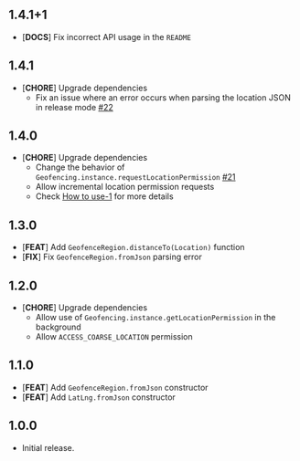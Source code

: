 ## 1.4.1+1

* [**DOCS**] Fix incorrect API usage in the `README`

## 1.4.1

* [**CHORE**] Upgrade dependencies
  - Fix an issue where an error occurs when parsing the location JSON in release mode [#22](https://github.com/Dev-hwang/flutter_location/issues/22)

## 1.4.0

* [**CHORE**] Upgrade dependencies
  - Change the behavior of `Geofencing.instance.requestLocationPermission` [#21](https://github.com/Dev-hwang/flutter_location/issues/21)
  - Allow incremental location permission requests
  - Check [How to use-1](https://pub.dev/packages/geofencing_api#how-to-use) for more details

## 1.3.0

* [**FEAT**] Add `GeofenceRegion.distanceTo(Location)` function
* [**FIX**] Fix `GeofenceRegion.fromJson` parsing error

## 1.2.0

* [**CHORE**] Upgrade dependencies
  - Allow use of `Geofencing.instance.getLocationPermission` in the background
  - Allow `ACCESS_COARSE_LOCATION` permission

## 1.1.0

* [**FEAT**] Add `GeofenceRegion.fromJson` constructor
* [**FEAT**] Add `LatLng.fromJson` constructor

## 1.0.0

* Initial release.
